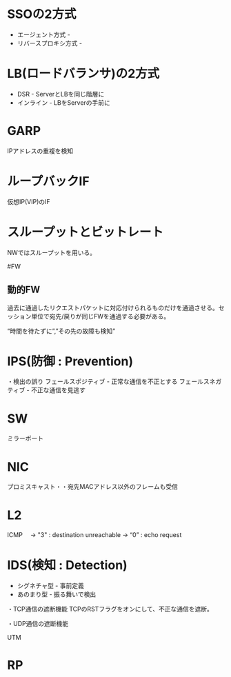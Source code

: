 # SSOの2方式

- エージェント方式 -
- リバースプロキシ方式 -

# LB(ロードバランサ)の2方式

- DSR - ServerとLBを同じ階層に
- インライン - LBをServerの手前に

# GARP
 IPアドレスの重複を検知

# ループバックIF
 仮想IP(VIP)のIF

# スループットとビットレート
 NWではスループットを用いる。

#FW
## 動的FW
 過去に通過したリクエストパケットに対応付けられるものだけを通過させる。セッション単位で宛先/戻りが同じFWを通過する必要がある。

“時間を待たずに”,”その先の故障も検知”

# IPS(防御 : Prevention)

・検出の誤り
 フェールスポジティブ - 正常な通信を不正とする
  フェールスネガティブ -  不正な通信を見逃す

# SW
 ミラーポート

# NIC
 プロミスキャスト・・宛先MACアドレス以外のフレームも受信

# L2
 ICMP
 　-> "3" : destination unreachable
     -> “0” : echo request

# IDS(検知 : Detection)

- シグネチャ型 - 事前定義
- あのまり型 - 振る舞いで検出

・TCP通信の遮断機能
TCPのRSTフラグをオンにして、不正な通信を遮断。

・UDP通信の遮断機能

UTM

# RP